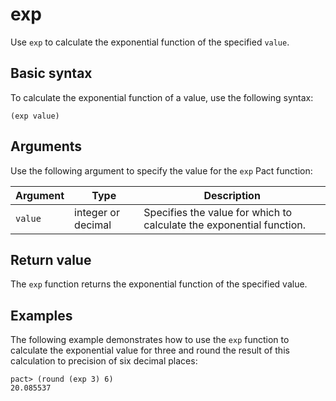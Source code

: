 # exp

Use `exp` to calculate the exponential function of the specified `value`.

## Basic syntax

To calculate the exponential function of a value, use the following syntax:

`(exp value)`

## Arguments

Use the following argument to specify the value for the `exp` Pact function:

| Argument | Type             | Description                                 |
|----------|------------------|---------------------------------------------|
| `value` | integer or decimal | Specifies the value for which to calculate the exponential function. |

## Return value

The `exp` function returns the exponential function of the specified value.

## Examples

The following example demonstrates how to use the `exp` function to calculate the exponential value for three and round the result of this calculation to precision of six decimal places:

```pact
pact> (round (exp 3) 6)
20.085537
```
